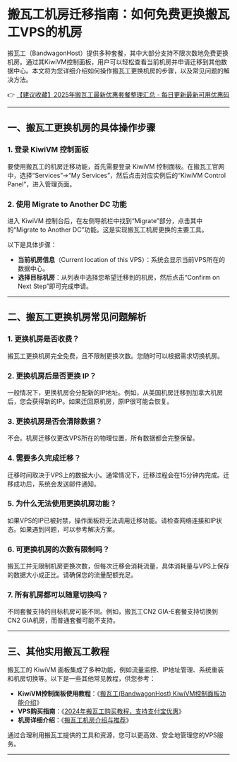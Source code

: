 # 搬瓦工机房迁移指南：如何免费更换搬瓦工VPS的机房

搬瓦工（BandwagonHost）提供多种套餐，其中大部分支持不限次数地免费更换机房。通过其KiwiVM控制面板，用户可以轻松查看当前机房并申请迁移到其他数据中心。本文将为您详细介绍如何操作搬瓦工更换机房的步骤，以及常见问题的解决方法。

👉 [【建议收藏】2025年搬瓦工最新优惠套餐整理汇总 - 每日更新最新可用优惠码](https://bit.ly/banwagon)

---

## 一、搬瓦工更换机房的具体操作步骤

### 1. 登录 KiwiVM 控制面板
要使用搬瓦工的机房迁移功能，首先需要登录 KiwiVM 控制面板。在搬瓦工官网中，选择“Services”→“My Services”，然后点击对应实例后的“KiwiVM Control Panel”，进入管理页面。

### 2. 使用 Migrate to Another DC 功能
进入 KiwiVM 控制台后，在左侧导航栏中找到“Migrate”部分，点击其中的“Migrate to Another DC”功能。这是实现搬瓦工机房更换的主要工具。

以下是具体步骤：
- **当前机房信息**（Current location of this VPS）：系统会显示当前VPS所在的数据中心。
- **选择目标机房**：从列表中选择您希望迁移到的机房，然后点击“Confirm on Next Step”即可完成申请。

---

## 二、搬瓦工更换机房常见问题解析

### 1. 更换机房是否收费？
搬瓦工更换机房完全免费，且不限制更换次数。您随时可以根据需求切换机房。

### 2. 更换机房后是否更换 IP？
一般情况下，更换机房会分配新的IP地址。例如，从美国机房迁移到加拿大机房后，您会获得新的IP。如果迁回原机房，原IP很可能会恢复。

### 3. 更换机房是否会清除数据？
不会。机房迁移仅更改VPS所在的物理位置，所有数据都会完整保留。

### 4. 需要多久完成迁移？
迁移时间取决于VPS上的数据大小。通常情况下，迁移过程会在15分钟内完成。迁移成功后，系统会发送邮件通知。

### 5. 为什么无法使用更换机房功能？
如果VPS的IP已被封禁，操作面板将无法调用迁移功能。请检查网络连接和IP状态。如果遇到问题，可以参考解决方案。

### 6. 可更换机房的次数有限制吗？
搬瓦工并无限制机房更换次数，但每次迁移会消耗流量，具体消耗量与VPS上保存的数据大小成正比。请确保您的流量配额充足。

### 7. 所有机房都可以随意切换吗？
不同套餐支持的目标机房可能不同。例如，搬瓦工CN2 GIA-E套餐支持切换到CN2 GIA机房，而普通套餐可能不支持。

---

## 三、其他实用搬瓦工教程

搬瓦工的 KiwiVM 面板集成了多种功能，例如流量监控、IP地址管理、系统重装和机房切换等。以下是一些其他常见教程，供您参考：

- **KiwiVM控制面板使用教程**：《[搬瓦工(BandwagonHost) KiwiVM控制面板功能介绍](https://bit.ly/banwagon)》
- **VPS购买指南**：《[2024年搬瓦工购买教程，支持支付宝优惠](https://bit.ly/banwagon)》
- **机房详细介绍**：《[搬瓦工机房介绍与推荐](https://bit.ly/banwagon)》

通过合理利用搬瓦工提供的工具和资源，您可以更高效、安全地管理您的VPS服务。

---